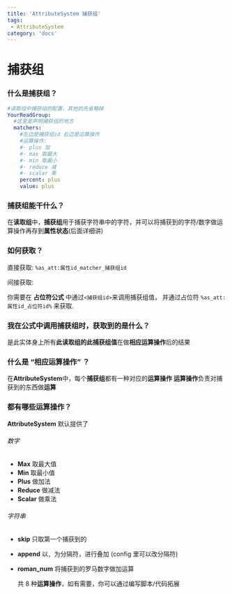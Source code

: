 ```yaml
---
title: 'AttributeSystem 捕获组'
tags:
 - AttributeSystem
category: 'docs'
---
```


# 捕获组

### 什么是捕获组？

```yaml
#读取组中捕获组的配置，其他的先省略掉
YourReadGroup:
  #这里是声明捕获组的地方
  matchers:
    #左边是捕获组id 右边是运算操作
    #运算操作:
    #- plus 加
    #- max 取最大
    #- min 取最小
    #- reduce 减
    #- scalar 乘
    percent: plus
    value: plus
```

### 捕获组能干什么？

在**读取组**中，**捕获组**用于捕获字符串中的字符，并可以将捕获到的字符/数字做运算操作再存到**属性状态**(后面详细讲)

### 如何获取？

直接获取: `%as_att:属性id_matcher_捕获组id`

间接获取:

你需要在 **占位符公式** 中通过`<捕获组id>`来调用捕获组值，
并通过占位符 `%as_att:属性id_占位符id%` 来获取.

### 我在公式中调用捕获组时，获取到的是什么？

是此实体身上所有**此读取组的此捕获组值**在做**相应运算操作**后的结果

### 什么是 “相应运算操作” ？

在**AttributeSystem**中，每个**捕获组**都有一种对应的**运算操作**
**运算操作**负责对捕获到的东西做**运算**

### 都有哪些运算操作？

**AttributeSystem** 默认提供了

###### 数字

- **Max** 取最大值
- **Min** 取最小值
- **Plus** 做加法
- **Reduce** 做减法
- **Scalar** 做乘法

###### 字符串

- **skip** 只取第一个捕获到的
- **append** 以`, `为分隔符，进行叠加 (config 里可以改分隔符)
- **roman_num** 将捕获到的罗马数字做加运算

  共 8 种**运算操作**，如有需要，你可以通过编写脚本/代码拓展
